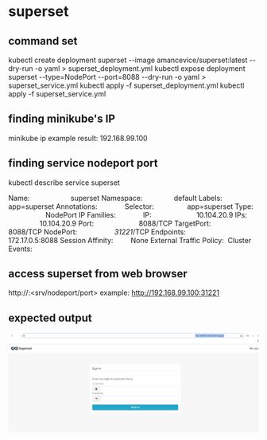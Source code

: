 # superset

## command set
kubectl create deployment superset --image amancevice/superset:latest --dry-run -o yaml > superset_deployment.yml
kubectl expose deployment superset --type=NodePort --port=8088 --dry-run -o yaml > superset_service.yml
kubectl apply -f superset_deployment.yml
kubectl apply -f superset_service.yml


## finding minikube's IP
minikube ip 
example result: 192.168.99.100

## finding service nodeport port
kubectl describe service superset

Name:                     superset
Namespace:                default
Labels:                   app=superset
Annotations:              <none>
Selector:                 app=superset
Type:                     NodePort
IP Families:              <none>
IP:                       10.104.20.9
IPs:                      10.104.20.9
Port:                     <unset>  8088/TCP
TargetPort:               8088/TCP
NodePort:                 <unset>  *31221*/TCP
Endpoints:                172.17.0.5:8088
Session Affinity:         None
External Traffic Policy:  Cluster
Events:                   <none>

## access superset from web browser
http://<minikube ip>:<srv/nodeport/port>
example: http://192.168.99.100:31221

## expected output
<img src="./superset.jpg">
